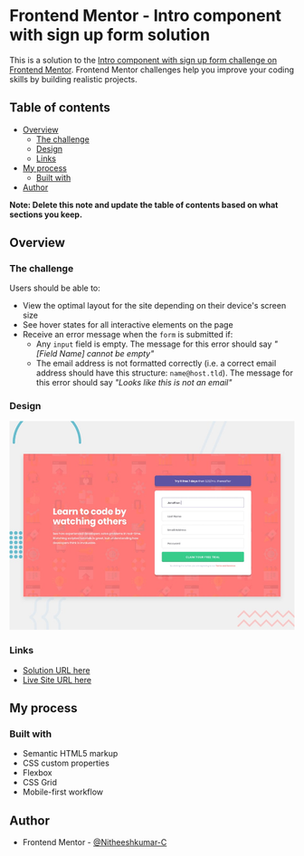 # Frontend Mentor - Intro component with sign up form solution

This is a solution to the [Intro component with sign up form challenge on Frontend Mentor](https://www.frontendmentor.io/challenges/intro-component-with-signup-form-5cf91bd49edda32581d28fd1). Frontend Mentor challenges help you improve your coding skills by building realistic projects. 

## Table of contents

- [Overview](#overview)
  - [The challenge](#the-challenge)
  - [Design](#design)
  - [Links](#links)
- [My process](#my-process)
  - [Built with](#built-with)
- [Author](#author)

**Note: Delete this note and update the table of contents based on what sections you keep.**

## Overview

### The challenge

Users should be able to:

- View the optimal layout for the site depending on their device's screen size
- See hover states for all interactive elements on the page
- Receive an error message when the `form` is submitted if:
  - Any `input` field is empty. The message for this error should say *"[Field Name] cannot be empty"*
  - The email address is not formatted correctly (i.e. a correct email address should have this structure: `name@host.tld`). The message for this error should say *"Looks like this is not an email"*

### Design

![](./design/desktop-preview.jpg)

### Links

- [Solution URL here](https://your-solution-url.com)
- [Live Site URL here](https://nitheeshkumar-c.github.io/Intro-component-with-signup-form/)

## My process

### Built with

- Semantic HTML5 markup
- CSS custom properties
- Flexbox
- CSS Grid
- Mobile-first workflow


## Author

- Frontend Mentor - [@Nitheeshkumar-C](https://www.frontendmentor.io/profile/NitheeshKumar-C)